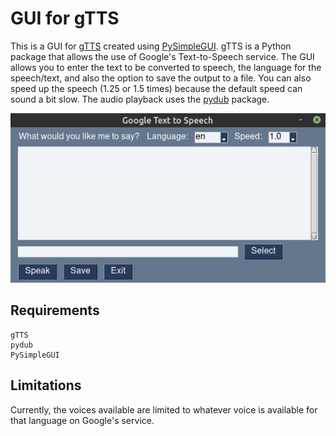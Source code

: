 # GUI for gTTS

This is a GUI for [gTTS](https://github.com/pndurette/gTTS) created using [PySimpleGUI](https://pysimplegui.readthedocs.io). gTTS is a Python package that allows the use of Google's Text-to-Speech service. The GUI allows you to enter the text to be converted to speech, the language for the speech/text, and also the option to save the output to a file. You can also speed up the speech (1.25 or 1.5 times) because the default speed can sound a bit slow. The audio playback uses the [pydub](https://github.com/jiaaro/pydub) package.

![](screenshot-gtts-gui.png)

## Requirements
```
gTTS
pydub
PySimpleGUI
```

## Limitations

Currently, the voices available are limited to whatever voice is available for that language on Google's service.